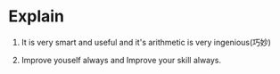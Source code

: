 # Explain

1. It is very smart and useful and it's arithmetic is very ingenious(巧妙)

2. Improve youself always and Improve your skill always.